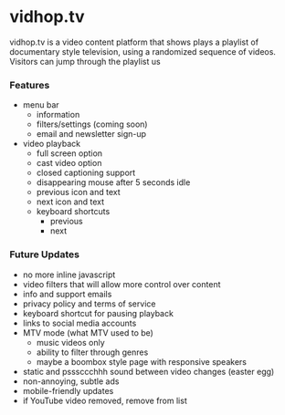 vidhop.tv
==========

vidhop.tv is a video content platform that shows plays a playlist of documentary style television, using a randomized sequence of videos.
Visitors can jump through the playlist us

### Features
- menu bar
    - information
    - filters/settings (coming soon)
    - email and newsletter sign-up
- video playback
    - full screen option
    - cast video option
    - closed captioning support
    - disappearing mouse after 5 seconds idle
    - previous icon and text
    - next icon and text
    - keyboard shortcuts
        - previous
        - next

### Future Updates
- no more inline javascript
- video filters that will allow more control over content
- info and support emails
- privacy policy and terms of service
- keyboard shortcut for pausing playback
- links to social media accounts
- MTV mode (what MTV used to be)
    - music videos only
    - ability to filter through genres
    - maybe a boombox style page with responsive speakers
- static and psssccchhh sound between video changes (easter egg)
- non-annoying, subtle ads
- mobile-friendly updates
- if YouTube video removed, remove from list